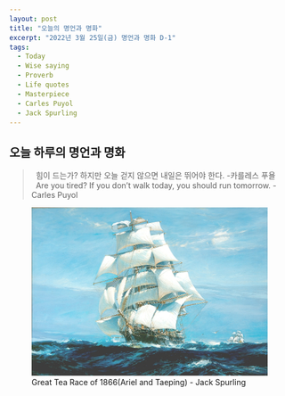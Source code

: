 ```yaml
---
layout: post
title: "오늘의 명언과 명화"
excerpt: "2022년 3월 25일(금) 명언과 명화 D-1"
tags: 
  - Today
  - Wise saying
  - Proverb
  - Life quotes
  - Masterpiece
  - Carles Puyol
  - Jack Spurling
---
```

## 오늘 하루의 명언과 명화

> &nbsp; 힘이 드는가? 하지만 오늘 걷지 않으면 내일은 뛰어야 한다. -카를레스 푸욜 <br/> 
&nbsp; Are you tired? If you don’t walk today, you should run tomorrow. -Carles Puyol


<figure>
    <a href="/images/Wise-Masterpiece/Jack_Spurling_1.jpg"><img src="/images/Wise-Masterpiece/Jack_Spurling_1.jpg"></a>
    <figcaption> Great Tea Race of 1866(Ariel and Taeping) - Jack Spurling </figcaption>
</figure>
